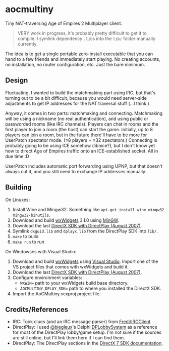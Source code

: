 # aocmultiny

Tiny NAT-traversing Age of Empires 2 Multiplayer client.

> VERY work in progress, it's probably pretty difficult to get it to compile. I
> symlink dependency `.lib`s into the `lib/` folder manually currently.

The idea is to get a single portable zero-install executable that you can hand
to a few friends and immediately start playing. No creating accounts, no
installation, no router configuration, etc. Just the bare minimum.

## Design

Fluctuating. I wanted to build the matchmaking part using IRC, but that's
turning out to be a bit difficult, because you would need server-side
adjustments to get IP addresses for the NAT traversal stuff (…I think.)

Anyway, it comes in two parts: matchmaking and connecting. Matchmaking will be
using a nickname (no real authentication), and using public or passworded rooms
(like IRC channels). Players can chat in rooms and the first player to join a
room (the host) can start the game. Initially, up to 8 players can join a room,
but in the future there'll have to be more for UserPatch spectator mode.
(≤8 players + ≤32 spectators.) Connecting is probably going to be using ICE
somehow (libnice?), but I don't know yet how to direct Age of Empires traffic
onto an ICE-established socket. All in due time :D

UserPatch includes automatic port forwarding using UPNP, but that doesn't always
cut it, and you still need to exchange IP addresses manually.

## Building

On Linuxes:

 1. Install Wine and Mingw32. Something like
    `apt-get install wine mingw32 mingw32-binutils`.
 2. Download and build [wxWidgets] 3.1.0 using [MinGW][mingwbuild].
 3. Download the last [DirectX SDK with DirectPlay (August 2007)].
 4. Symlink `dxguid.lib` and `dplayx.lib` from the DirectPlay SDK into `lib/`.
 5. `make` to build
 6. `make run` to run

On Windowses with Visual Studio:

 1. Download and build [wxWidgets] using [Visual Studio][vsbuild]. Import one of
    the VS project files that comes with wxWidgets and build it.
 2. Download the last [DirectX SDK with DirectPlay (August 2007)].
 3. Configure environment variables:
    - `WXWIN=` path to your wxWidgets build base directory.
    - `AOCMULTINY_DPLAY_SDK=` path to where you installed the DirectX SDK.
 4. Import the AoCMultiny.vcxproj project file.

## Credits/References

 - IRC: Took clues (and an IRC message parser) from [Fredi/IRCClient]
 - DirectPlay: I used [@biegleux]'s Delphi [DPLobbySystem] as a reference for
   most of the DirectPlay lobby/game setup. I'm not sure if the sources are
   still online, but I'll link them here if I can find them.
 - DirectPlay: The DirectPlay sections in the [DirectX 7 SDK documentation].

[Fredi/IRCClient]: https://github.com/Fredi/IRCClient
[@biegleux]: https://github.com/biegleux
[DPLobbySystem]: https://web.archive.org/web/20140519214627/https://code.google.com/p/dplobbysystem/
[wxWidgets]: https://wxwidgets.org/
[DirectX SDK with DirectPlay (August 2007)]: https://www.microsoft.com/en-us/download/details.aspx?id=13287
[mingwbuild]: https://wiki.wxwidgets.org/Cross-Compiling_Under_Linux#Cross-compiling_under_Linux_for_MS_Windows
[vsbuild]: https://wiki.wxwidgets.org/Microsoft_Visual_C%2B%2B_Guide
[DirectX 7 SDK documentation]: http://idlebeaver.ninja/dx7/
